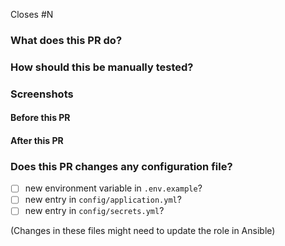 Closes #N

### What does this PR do?



### How should this be manually tested?


### Screenshots

#### Before this PR

#### After this PR

### Does this PR changes any configuration file?

- [ ] new environment variable in `.env.example`?
- [ ] new entry in `config/application.yml`?
- [ ] new entry in `config/secrets.yml`?

(Changes in these files might need to update the role in Ansible)
